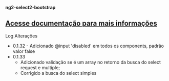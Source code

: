 **ng2-select2-bootstrap**


[Acesse documentação para mais informações](https://github.com/lucasvieceli/ng2-select2-bootstrap)
------------------------------------------------------------------------

Log Alterações

 - 0.1.32 - Adicionado @input 'disabled' em todos os components, padrão valor false
 - 0.1.33
	 - Adicionado validação se é um array no retorno da busca do select request e multiple;
	 - Corrigido a busca do select simples
